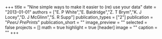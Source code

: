 +++
title = "Nine simple ways to make it easier to (re) use your data"
date = "2013-01-01"
authors = ["E. P White","E. Baldridge","Z. T Brym","K. J Locey","D. J McGlinn","S. R Supp"]
publication_types = ["2"]
publication = "_PeerJ PrePrints_"
publication_short = ""
image_preview = ""
selected = false
projects = []
math = true
highlight = true
[header]
image = ""
caption = ""
+++

